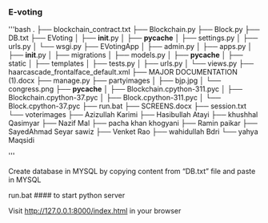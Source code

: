 ### E-voting

'''bash
.
├── blockchain_contract.txt
├── Blockchain.py
├── Block.py
├── DB.txt
├── EVoting
│   ├── __init__.py
│   ├── __pycache__
│   ├── settings.py
│   ├── urls.py
│   └── wsgi.py
├── EVotingApp
│   ├── admin.py
│   ├── apps.py
│   ├── __init__.py
│   ├── migrations
│   ├── models.py
│   ├── __pycache__
│   ├── static
│   ├── templates
│   ├── tests.py
│   ├── urls.py
│   └── views.py
├── haarcascade_frontalface_default.xml
├── MAJOR DOCUMENTATION (1).docx
├── manage.py
├── partyimages
│   ├── bjp.jpg
│   └── congress.png
├── __pycache__
│   ├── Blockchain.cpython-311.pyc
│   ├── Blockchain.cpython-37.pyc
│   ├── Block.cpython-311.pyc
│   └── Block.cpython-37.pyc
├── run.bat
├── SCREENS.docx
├── session.txt
└── voterimages
    ├── Azizullah Karimi
    ├── Hasibullah Atayi
    ├── khushhal Qasimyar
    ├── Nazif Mal
    ├── pacha khan khogyani
    ├── Ramin paikar
    ├── SayedAhmad Seyar sawiz
    ├── Venket Rao
    ├── wahidullah Bdri
    └── yahya Maqsidi

'''


Create database in MYSQL by copying content from “DB.txt” file and paste in MYSQL

run.bat #### to start python server 

Visit http://127.0.0.1:8000/index.html in your browser

